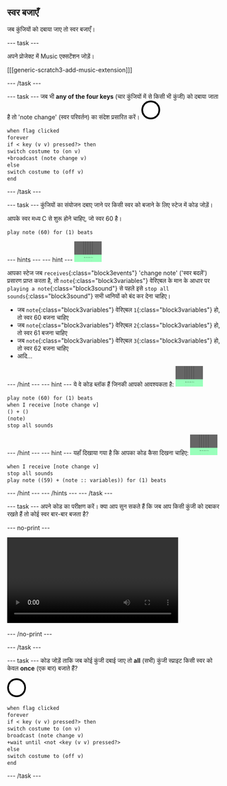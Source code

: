 ## स्वर बजाएँ

जब कुंजियों को दबाया जाए तो स्वर बजाएँ।

\--- task \---

अपने प्रोजेक्ट में Music एक्सटेंशन जोड़ें।

[[[generic-scratch3-add-music-extension]]]

\--- /task \---

\--- task \--- जब भी **any of the four keys** (चार कुंजियों में से किसी भी कुंजी) को दबाया जाता है तो 'note change' (स्वर परिवर्तन) का संदेश प्रसारित करें। ![स्प्राइट 1](images/1.png)

```blocks3
when flag clicked
forever
if < key (v v) pressed?> then
switch costume to (on v)
+broadcast (note change v)
else
switch costume to (off v)
end
```

\--- /task \---

\--- task \--- कुंजियों का संयोजन दबाए जाने पर किसी स्वर को बजाने के लिए स्टेज में कोड जोड़ें।

आपके स्वर मध्य C से शुरू होने चाहिए, जो स्वर 60 है।

```blocks3
play note (60) for (1) beats
```

\--- hints \--- \--- hint \--- ![1 स्प्राइट](images/stage.png)

आपका स्टेज जब `receives`{:class="block3events"} 'change note' ('स्वर बदलें') प्रसारण प्राप्त करता है, तो `note`{:class="block3variables"} वेरिएबल के मान के आधार पर `playing a note`{:class="block3sound"} से पहले इसे `stop all sounds`{:class="block3sound"} सभी ध्वनियों को बंद कर देना चाहिए।

+ जब `note`{:class="block3variables"} वेरिएबल `1`{:class="block3variables"} हो, तो स्वर 60 बजना चाहिए
+ जब `note`{:class="block3variables"} वेरिएबल `2`{:class="block3variables"} हो, तो स्वर 61 बजना चाहिए
+ जब `note`{:class="block3variables"} वेरिएबल `3`{:class="block3variables"} हो, तो स्वर 62 बजना चाहिए
+ आदि...

\--- /hint \--- \--- hint \--- ये वे कोड ब्लॉक हैं जिनकी आपको आवश्यकता है: ![स्टेज](images/stage.png)

```blocks3
play note (60) for (1) beats
when I receive [note change v]
() + ()
(note)
stop all sounds
```

\--- /hint \--- \--- hint \--- यहाँ दिखाया गया है कि आपका कोड कैसा दिखना चाहिए: ![स्टेज](images/stage.png)

```blocks3
when I receive [note change v]
stop all sounds
play note ((59) + (note :: variables)) for (1) beats
```

\--- /hint \--- \--- /hints \--- \--- /task \---

\--- task \--- अपने कोड का परीक्षण करें। क्या आप सुन सकते हैं कि जब आप किसी कुंजी को दबाकर रखते हैं तो कोई स्वर बार-बार बजता है?

\--- no-print \---

<video width="400" controls>
  <source src="images/play-note-bug.mp4" type="video/mp4">
  आपका ब्राउज़र HTML5 वीडियो का समर्थन नहीं करता है।
</video>

\--- /no-print \---

\--- /task \---

\--- task \--- कोड जोड़ें ताकि जब कोई कुंजी दबाई जाए तो **all** (सभी) कुंजी स्प्राइट किसी स्वर को केवल **once** (एक बार) बजाते हैं?

![1 स्प्राइट](images/1.png)

```blocks3
when flag clicked
forever
if < key (v v) pressed?> then
switch costume to (on v)
broadcast (note change v)
+wait until <not <key (v v) pressed?>
else
switch costume to (off v)
end
```

\--- /task \---